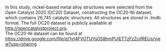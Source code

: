 In this study, nickel-based metal alloy structures were selected from the Open Catalyst 2020 (OC20) Dataset, constructing the OC20-Ni dataset, which contains 26,745 catalytic structures. All structures are stored in .lmdb format. 
The full OC20 dataset is publicly available at http://opencatalystproject.org.  
The OC20-Ni dataset can be found at https://drive.google.com/file/d/1yt4FVOTUYs0S8hmPUjETTzFzZcjfREUs/view?usp=sharing.

